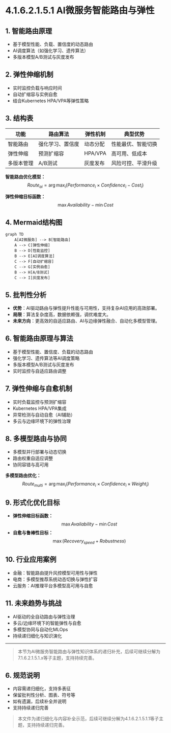 # 4.1.6.2.1.5.1 AI微服务智能路由与弹性

## 1. 智能路由原理

- 基于模型性能、负载、置信度的动态路由
- AI调度算法（如强化学习、遗传算法）
- 多版本模型A/B测试与灰度发布

## 2. 弹性伸缩机制

- 实时监控负载与响应时间
- 自动扩缩容与实例自愈
- 结合Kubernetes HPA/VPA等弹性策略

## 3. 结构表

| 功能         | 路由算法     | 弹性机制   | 典型优势         |
|--------------|-------------|------------|------------------|
| 智能路由     | 强化学习、置信度 | 动态分配   | 性能最优、智能切换 |
| 弹性伸缩     | 预测扩缩容   | HPA/VPA    | 高可用、低成本     |
| 多版本管理   | A/B测试      | 灰度发布   | 风险可控、平滑升级 |

**智能路由优化模型：**
$$Route_{ai} = \arg\max_{i} (Performance_i \times Confidence_i - Cost_i)$$

**弹性伸缩目标函数：**
$$\max Availability - \min Cost$$

## 4. Mermaid结构图

```mermaid
graph TD
    A[AI微服务] --> B[智能路由]
    A --> C[弹性伸缩]
    B --> D[性能监控]
    B --> E[AI调度算法]
    C --> F[自动扩缩容]
    C --> G[实例自愈]
    B --> H[A/B测试]
    C --> I[灰度发布]
```

## 5. 批判性分析

- **优势**：AI驱动路由与弹性提升性能与可用性，支持复杂AI应用的高效部署。
- **局限**：算法复杂度高，数据依赖强，调优难度大。
- **未来方向**：更高效的自适应路由、AI与边缘弹性融合、自动化多模型管理。

## 6. 智能路由原理与算法

- 基于模型性能、置信度、负载的动态路由
- 强化学习、遗传算法等AI调度策略
- 多版本模型A/B测试与灰度发布
- 实时监控与自适应路由调整

## 7. 弹性伸缩与自愈机制

- 实时负载监控与预测扩缩容
- Kubernetes HPA/VPA集成
- 异常检测与自动自愈（AI辅助）
- 多云与边缘环境下的弹性治理

## 8. 多模型路由与协同

- 多模型并行部署与动态切换
- 路由权重自适应调整
- 协同容错与高可用

**多模型路由优化：**
$$Route_{multi} = \arg\max_{i} (Performance_i \times Confidence_i \times Weight_i)$$

## 9. 形式化优化目标

- **弹性伸缩目标函数：**
$$\max Availability - \min Cost$$
- **自愈与鲁棒性目标：**
$$\max (Recovery_{speed} + Robustness)$$

## 10. 行业应用案例

- 金融：智能路由提升风控模型可用性与弹性
- 电商：多模型推荐系统动态切换与弹性扩容
- 云服务：AI推理平台多模型高可用与自愈

## 11. 未来趋势与挑战

- AI驱动的全自动路由与弹性治理
- 多云/边缘环境下的智能弹性与自愈
- 多模型协同与自动化MLOps
- 持续递归细化与知识演化

---
> 本节为AI微服务智能路由与弹性知识体系的递归补充，后续可继续分解为7.1.6.2.1.5.1.x等子主题，支持持续完善。

## 6. 规范说明

- 内容需递归细化，支持多表征
- 保留批判性分析、图表、符号等
- 如有遗漏，后续补全并说明
- 支持持续递归完善

> 本文件为递归细化与内容补全示范，后续可继续分解为4.1.6.2.1.5.1.1等子主题，支持持续递归完善。
